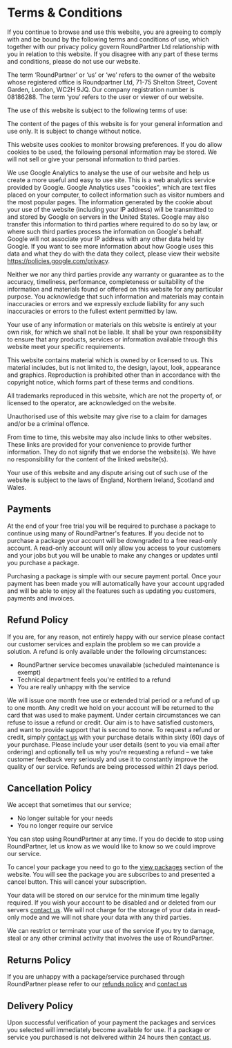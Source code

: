 # Terms & Conditions
If you continue to browse and use this website, you are agreeing to comply with and be bound by the following terms and conditions of use, which together with our privacy policy govern RoundPartner Ltd relationship with you in relation to this website.
If you disagree with any part of these terms and conditions, please do not use our website.

The term ‘RoundPartner’ or ‘us’ or ‘we’ refers to the owner of the website whose registered office is Roundpartner Ltd, 71-75 Shelton Street, Covent Garden, London, WC2H 9JQ. Our company registration number is 08186288.
The term ‘you’ refers to the user or viewer of our website.

The use of this website is subject to the following terms of use:

The content of the pages of this website is for your general information and use only.
It is subject to change without notice.

This website uses cookies to monitor browsing preferences.
If you do allow cookies to be used, the following personal information may be stored.
We will not sell or give your personal information to third parties.

We use Google Analytics to analyse the use of our website and help us create a more useful and easy to use site.
This is a web analytics service provided by Google.
Google Analytics uses "cookies", which are text files placed on your computer, to collect information such as visitor numbers and the most popular pages.
The information generated by the cookie about your use of the website (including your IP address) will be transmitted to and stored by Google on servers in the United States.
Google may also transfer this information to third parties where required to do so by law, or where such third parties process the information on Google's behalf.
Google will not associate your IP address with any other data held by Google.
If you want to see more information about how Google uses this data and what they do with the data they collect, please view their website https://policies.google.com/privacy.

Neither we nor any third parties provide any warranty or guarantee as to the accuracy, timeliness, performance, completeness or suitability of the information and materials found or offered on this website for any particular purpose.
You acknowledge that such information and materials may contain inaccuracies or errors and we expressly exclude liability for any such inaccuracies or errors to the fullest extent permitted by law.

Your use of any information or materials on this website is entirely at your own risk, for which we shall not be liable. It shall be your own responsibility to ensure that any products, services or information available through this website meet your specific requirements.

This website contains material which is owned by or licensed to us. This material includes, but is not limited to, the design, layout, look, appearance and graphics. Reproduction is prohibited other than in accordance with the copyright notice, which forms part of these terms and conditions.

All trademarks reproduced in this website, which are not the property of, or licensed to the operator, are acknowledged on the website.

Unauthorised use of this website may give rise to a claim for damages and/or be a criminal offence.

From time to time, this website may also include links to other websites.
These links are provided for your convenience to provide further information.
They do not signify that we endorse the website(s).
We have no responsibility for the content of the linked website(s).

Your use of this website and any dispute arising out of such use of the website is subject to the laws of England, Northern Ireland, Scotland and Wales.
## Payments
At the end of your free trial you will be required to purchase a package to continue using many of RoundPartner's features.
If you decide not to purchase a package your account will be downgraded to a free read-only account.
A read-only account will only allow you access to your customers and your jobs but you will be unable to make any changes or updates until you purchase a package.

Purchasing a package is simple with our secure payment portal.
Once your payment has been made you will automatically have your account upgraded and will be able to enjoy all the features such as updating you customers, payments and invoices.
<!-- /Payments -->
## Refund Policy
If you are, for any reason, not entirely happy with our service please contact our customer services and explain the problem so we can provide a solution.
A refund is only available under the following circumstances:

- RoundPartner service becomes unavailable (scheduled maintenance is exempt)
- Technical department feels you're entitled to a refund
- You are really unhappy with the service

We will issue one month free use or extended trial period or a refund of up to one month.
Any credit we hold on your account will be returned to the card that was used to make payment.
Under certain circumstances we can refuse to issue a refund or credit.
Our aim is to have satisfied customers, and want to provide support that is second to none.
To request a refund or credit, simply <a href="/contact-us">contact us</a> with your purchase details within sixty (60) days of your purchase.
Please include your user details (sent to you via email after ordering) and optionally tell us why you’re requesting a refund – we take customer feedback very seriously and use it to constantly improve the quality of our service.
Refunds are being processed within 21 days period.
<!-- /Refund Policy -->
## Cancellation Policy
We accept that sometimes that our service;

- No longer suitable for your needs
- You no longer require our service

You can stop using RoundPartner at any time.
If you do decide to stop using RoundPartner, let us know as we would like to know so we could improve our service.

To cancel your package you need to go to the [view packages](https://roundpartner.co.uk/account/package) section of the website.
You will see the package you are subscribes to and presented a cancel button.
This will cancel your subscription.

Your data will be stored on our service for the minimum time legally required.
If you wish your account to be disabled and or deleted from our servers <a href="/contact-us">contact us</a>.
We will not charge for the storage of your data in read-only mode and we will not share your data with any third parties.

We can restrict or terminate your use of the service if you try to damage, steal or any other criminal activity that involves the use of RoundPartner.
<!-- /Cancellation Policy -->
## Returns Policy
If you are unhappy with a package/service purchased through RoundPartner please refer to our <a href="#refund-policy" title="Refund Policy">refunds policy</a> and <a href="/contact-us">contact us</a>
<!-- /Returns Policy -->
## Delivery Policy
Upon successful verification of your payment the packages and services you selected will immediately become available for use.
If a package or service you purchased is not delivered within 24 hours then <a href="/contact-us">contact us</a>.
<!-- /Delivery Policy -->
